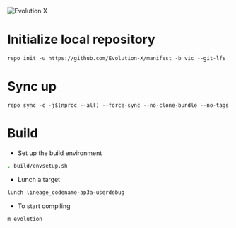 ![Evolution X](https://github.com/Evolution-X/manifest/raw/vic/Banner.png)

# Initialize local repository
```
repo init -u https://github.com/Evolution-X/manifest -b vic --git-lfs
```

# Sync up
```
repo sync -c -j$(nproc --all) --force-sync --no-clone-bundle --no-tags
```

# Build

- Set up the build environment
```bash
. build/envsetup.sh
```

- Lunch a target
```bash
lunch lineage_codename-ap3a-userdebug
```

- To start compiling
```bash
m evolution
```
